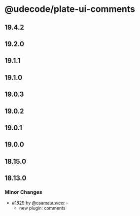 # @udecode/plate-ui-comments

## 19.4.2

## 19.2.0

## 19.1.1

## 19.1.0

## 19.0.3

## 19.0.2

## 19.0.1

## 19.0.0

## 18.15.0

## 18.13.0

### Minor Changes

- [#1829](https://github.com/udecode/plate/pull/1829) by [@osamatanveer](https://github.com/osamatanveer) –
  - new plugin: comments
